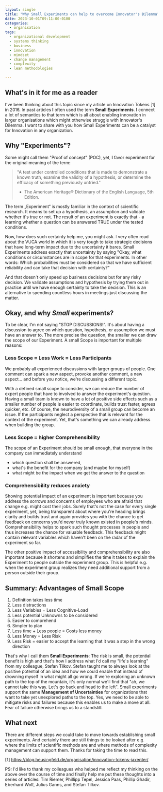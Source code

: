 ```yaml
---
layout: single
title: "Why Small Experiments can help to overcome Innovator's Dilemma"
date: 2023-10-01T09:11:00-0100
categories: 
  - organisation
tags: 
  - organizational development
  - systems thinking
  - business
  - innovation
  - mindset
  - change management
  - complexity
  - lean methodologies
  
---
```


## What's in it for me as a reader

I've been thinking about this topic since my article on Innovation Tokens [1] in 2016. 
In past articles I often used the term **Small Experiments**. 
I connect a lot of semantics to that term which is all about enabling innovation in larger organisations which might otherwise struggle with Innovator's Dilemma. 
I want to share with you how Small Experiments can be a catalyst for Innovation in any organization.


## Why "Experiments"?

Some might call them "Proof of concept" (POC), yet, I favor experiment for the original meaning of the term:

> "A test under controlled conditions that is made to demonstrate a known truth, examine the validity of a hypothesis, or determine the efficacy of something previously untried."
> - The American Heritage® Dictionary of the English Language, 5th Edition.

The term „Experiment“ is mostly familiar in the context of scientific research. It means to set up a hypothesis, an assumption and validate whether it's true or not. The result of an experiment is exactly that - a learning whether a question can be answered TRUE under the tested conditions. 

Now, how does such certainty help me, you might ask. I very often read about the VUCA world in which it is very tough to take strategic decisions that have long-term impact due to the uncertainty it bares. Small Experiments address exactly that uncertainty by saying "Okay, what conditions or circumstances are in scope for that experiments. In other words: Which probabilities must be considered so that we have sufficient reliability and can take that decision with certainty?"

And that doesn't only speed up business decisions but for any risky decision. We validate assumptions and hypothesis by trying them out in practice until we have enough certainty to take the decision. This is an alternative to spending countless hours in meetings just discussing the matter.

## Okay, and why _Small_ experiments?

To be clear, I'm not saying "STOP DISCUSSIONS!". It's about having a discussion to agree on which question, hypothesis, or assumption we must have an answer to. The more precise the question, the smaller we can draw the scope of our Experiment. A small Scope is important for multiple reasons:

### Less Scope = Less Work = Less Participants

We probably all experienced discussions with larger groups of people. One comment can spark a new aspect, provoke another comment, a new aspect... and before you notice, we're discussing a different topic. 

With a defined small scope to consider, we can reduce the number of expert people that have to involved to answer the experiment's question. Having a small team is known to have a lot of positive side effects such as a smaller number of people is easier to coordinate, builds trust faster, agrees quicker, etc. 
Of course, the neurodiversity of a small group can become an issue. If the participants neglect a perspective that is relevant for the context of the experiment. Yet, that's something we can already address when building the group.


### Less Scope = higher Comprehensibility

The scope of an Experiment should be small enough, that everyone in the company can immediately understand 

* which question shall be answered,
* what's the benefit for the company (and maybe for myself)
* what might be the impact when we get the answer to the question

### Comprehensibility reduces anxiety

Showing potential impact of an experiment is important because you address the sorrows and concerns of employees who are afraid that change e.g. might cost their jobs. Surely that's not the case for every single experiment, yet, being transparent about where you're heading brings clarity and builds trust and again provides you with the chance to get feedback on concerns you'd never truly known existed in people's minds. Comprehensibility helps to spark such thought processes in people and thus increases the chance for valuable feedback. This feedback might contain relevant variables which haven't been on the radar of the experiment so far.

The other positive impact of accessibility and comprehensibility are also important because it shortens and simplifies the time it takes to explain the Experiment to people outside the experiment group. This is helpful e.g. when the experiment group realizes they need additional support from a person outside their group. 

## Summary: Advantages of Small Scope

1. Definition takes less time
2. Less distractions
3. Less Variables = Less Cognitive-Load
4. Less potential Unknowns to be considered
5. Easier to comprehend
6. Simpler to plan
7. Less time + Less people = Costs less money
8. Less Money = Less Risk
9. Less Risk = easier to accept the learning that it was a step in the wrong direction

That's why I call them **Small Experiments**: The risk is small, the potential benefit is high and that's how I address what I'd call my "life's learning" from my colleague, Stefan Tilkov. Stefan taught me to always look at the positive potential of an idea and how we could enable that instead of drowning myself in what might all go wrong. 
If we're exploring an unknown path to the top of the mountain, it's only normal we'll find that "ah, we cannot take this way. Let's go back and head to the left". Small experiments support the same **Management of Uncertainties** for organizations that want to take yet unexplored paths to the top. Yes, we need to be able to mitigate risks and failures because this enables us to make a move at all. Fear of failure otherwise brings us to a standstill.

## What next

There are different steps we could take to move towards establishing small experiments. And certainly there are still things to be looked after e.g. where the limits of scientific methods are and where methods of complexity management can support them. Thanks for taking the time to read this.

[1] https://blog.heusingfeld.de/organisation/innovation-tokens-jaxenter/

PS: I'd like to thank my colleagues who helped me reflect my thinking on the above over the course of time and finally help me put these thoughts into a series of articles: Tim Riemer, Phillipp Tepel, Jessica Paas, Phillip Ghadir, Eberhard Wolf, Julius Ganns, and Stefan Tilkov.
